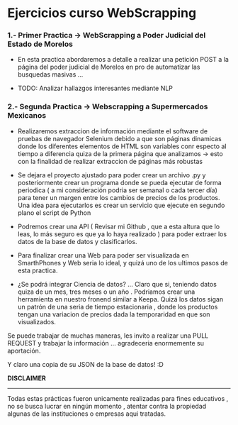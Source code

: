 # Ejercicios curso WebScrapping 


### 1.- Primer Practica -> WebScrapping a Poder Judicial del Estado de Morelos

- En esta practica abordaremos a detalle a realizar una petición POST a la página del poder judicial de Morelos en pro de automatizar las busquedas masivas ... 

- TODO: Analizar hallazgos interesantes mediante NLP 


### 2.- Segunda Practica -> Webscrapping a Supermercados Mexicanos

- Realizaremos extraccion de información mediante el software de pruebas de navegador Selenium debido a que son páginas dinamicas donde los diferentes elementos de HTML son variables conr especto al tiempo a diferencia quiza de la primera página que analizamos -> esto con la finalidad de realizar extraccion de páginas más robustas


- Se dejara el proyecto ajustado para poder crear un archivo .py y posteriormente crear un programa donde se pueda ejecutar de forma periodica ( a mi consideración podria ser semanal o cada tercer día) para tener un margen entre los cambios de precios de los productos. Una idea para ejecutarlos es crear un servicio que ejecute en segundo plano el script de Python

- Podremos crear una API ( Revisar mi Github , que a esta altura que lo leas, lo más seguro es que ya lo haya realizado ) para poder extraer los datos de la base de datos y clasificarlos. 

- Para finalizar crear una Web para poder ser visualizada en SmarthPhones y Web seria lo ideal, y quizá uno de los ultimos pasos de esta practica.

- ¿Se podrá integrar Ciencia de datos? ... Claro que si, teniendo datos quiza de un mes, tres meses o un año . Podriamos crear una herramienta en nuestro fronend similar a Keepa. Quizá los datos sigan un patrón de una seria de tiempo estacionaria , donde los productos tengan una variacion de precios dada la temporaridad en que son visualizados. 


Se puede trabajar de muchas maneras, les invito a realizar una PULL REQUEST y trabajar la información ... agradeceria enormemente su aportación.

Y claro una copia de su JSON de la base de datos! :D


<b>DISCLAIMER</b>

---------------------


Todas estas prácticas fueron unicamente realizadas para fines educativos , no se busca lucrar en ningún momento , atentar contra la propiedad algunas de las instituciones o empresas aqui tratadas. 